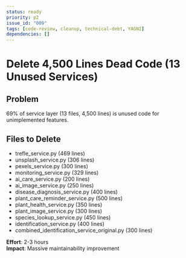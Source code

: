 ```yaml
---
status: ready
priority: p2
issue_id: "009"
tags: [code-review, cleanup, technical-debt, YAGNI]
dependencies: []
---
```


# Delete 4,500 Lines Dead Code (13 Unused Services)

## Problem

69% of service layer (13 files, 4,500 lines) is unused code for unimplemented features.

## Files to Delete

- trefle_service.py (469 lines)
- unsplash_service.py (306 lines)
- pexels_service.py (300 lines)
- monitoring_service.py (329 lines)
- ai_care_service.py (200 lines)
- ai_image_service.py (250 lines)
- disease_diagnosis_service.py (400 lines)
- plant_care_reminder_service.py (500 lines)
- plant_health_service.py (350 lines)
- plant_image_service.py (300 lines)
- species_lookup_service.py (450 lines)
- identification_service.py (400 lines)
- combined_identification_service_original.py (300 lines)

**Effort**: 2-3 hours  
**Impact**: Massive maintainability improvement
